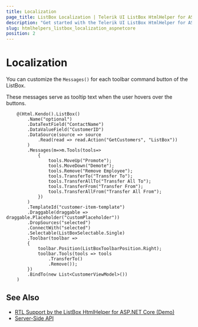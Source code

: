 ```yaml
---
title: Localization
page_title: ListBox Localization | Telerik UI ListBox HtmlHelper for ASP.NET Core
description: "Get started with the Telerik UI ListBox HtmlHelper for ASP.NET Core and learn about the localization options it supports."
slug: htmlhelpers_listbox_localization_aspnetcore
position: 2
---
```


# Localization

You can customize the `Messages()` for each toolbar command button of the ListBox.

These messages serve as tooltip text when the user hovers over the buttons.

```
    @(Html.Kendo().ListBox()
        .Name("optional")
        .DataTextField("ContactName")
        .DataValueField("CustomerID")
        .DataSource(source => source
            .Read(read => read.Action("GetCustomers", "ListBox"))
        )
        .Messages(m=>m.Tools(tools=>
            {
                tools.MoveUp("Promote");
                tools.MoveDown("Demote");
                tools.Remove("Remove Employee");
                tools.TransferTo("Transfer To");
                tools.TransferAllTo("Transfer All To");
                tools.TransferFrom("Transfer From");
                tools.TransferAllFrom("Transfer All From");
            })
        )
        .TemplateId("customer-item-template")
        .Draggable(draggable => draggable.Placeholder("customPlaceholder"))
        .DropSources("selected")
        .ConnectWith("selected")
        .Selectable(ListBoxSelectable.Single)
        .Toolbar(toolbar =>
        {
            toolbar.Position(ListBoxToolbarPosition.Right);
            toolbar.Tools(tools => tools
                .TransferTo()
                .Remove());
        })
        .BindTo(new List<CustomerViewModel>())
    )
```

## See Also

* [RTL Support by the ListBox HtmlHelper for ASP.NET Core (Demo)](https://demos.telerik.com/aspnet-core/listbox/right-to-left-support)
* [Server-Side API](/api/listbox)
